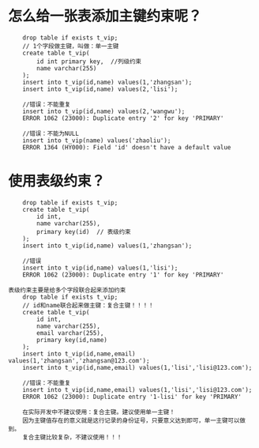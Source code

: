 # 怎么给一张表添加主键约束呢？
		drop table if exists t_vip;
		// 1个字段做主键，叫做：单一主键
		create table t_vip(
			id int primary key,  //列级约束
			name varchar(255)
		);
		insert into t_vip(id,name) values(1,'zhangsan');
		insert into t_vip(id,name) values(2,'lisi');

		//错误：不能重复
		insert into t_vip(id,name) values(2,'wangwu');
		ERROR 1062 (23000): Duplicate entry '2' for key 'PRIMARY'

		//错误：不能为NULL
		insert into t_vip(name) values('zhaoliu');
		ERROR 1364 (HY000): Field 'id' doesn't have a default value
	
# 使用表级约束？
		drop table if exists t_vip;
		create table t_vip(
			id int,
			name varchar(255),
			primary key(id)  // 表级约束
		);
		insert into t_vip(id,name) values(1,'zhangsan');

		//错误
		insert into t_vip(id,name) values(1,'lisi');
		ERROR 1062 (23000): Duplicate entry '1' for key 'PRIMARY'
	
	表级约束主要是给多个字段联合起来添加约束
		drop table if exists t_vip;
		// id和name联合起来做主键：复合主键！！！！
		create table t_vip(
			id int,
			name varchar(255),
			email varchar(255),
			primary key(id,name)
		);
		insert into t_vip(id,name,email) values(1,'zhangsan','zhangsan@123.com');
		insert into t_vip(id,name,email) values(1,'lisi','lisi@123.com');

		//错误：不能重复
		insert into t_vip(id,name,email) values(1,'lisi','lisi@123.com');
		ERROR 1062 (23000): Duplicate entry '1-lisi' for key 'PRIMARY'

		在实际开发中不建议使用：复合主键。建议使用单一主键！
		因为主键值存在的意义就是这行记录的身份证号，只要意义达到即可，单一主键可以做到。
		复合主键比较复杂，不建议使用！！！
	
	
